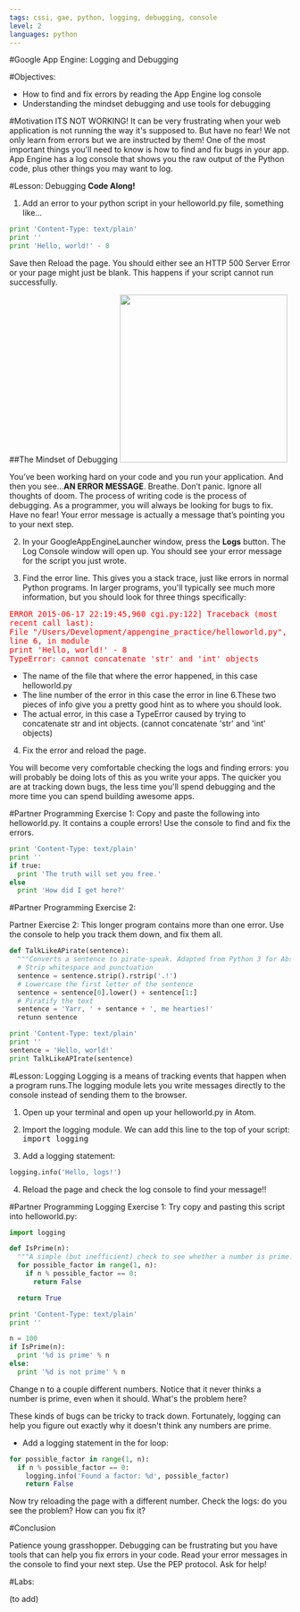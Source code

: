 ```yaml
---
tags: cssi, gae, python, logging, debugging, console
level: 2
languages: python
---
```


#Google App Engine: Logging and Debugging

#Objectives:

+ How to find and fix errors by reading the App Engine log console
+ Understanding the mindset debugging and use tools for debugging

#Motivation
ITS NOT WORKING! It can be very frustrating when your web application is not running the way it's supposed to. But have no fear! We not only learn from errors but we are instructed by them!
One of the most important things you'll need to know is how to find and fix bugs in your app. App Engine has a log console that shows you the raw output of the Python code, plus other things you may want to log.

#Lesson: Debugging
**Code Along!**
1. Add an error to your python script in your helloworld.py file, something like...

```python
print 'Content-Type: text/plain'
print ''
print 'Hello, world!' - 8
```
Save then Reload the page. You should either see an HTTP 500 Server Error or your page might just be blank. This happens if your script cannot run successfully.

##The Mindset of Debugging
<img src="http://collectskin.com/wp-content/uploads/2010/07/killbug.png" width="300px">

You’ve been working hard on your code and you run your application. And then you see...**AN ERROR MESSAGE**. Breathe. Don’t panic. Ignore all thoughts of doom. The process of writing code is the process of debugging. As a programmer, you will always be looking for bugs to fix. Have no fear! Your error message is actually a message that’s pointing you to your next step.

2. In your GoogleAppEngineLauncher window, press the **Logs** button. The Log Console window will open up. You should see your error message for the script you just wrote.

3. Find the error line. This gives you a stack trace, just like errors in normal Python programs. In larger programs, you'll typically see much more information, but you should look for three things specifically:

<kbd style="color:red">ERROR    2015-06-17 22:19:45,960 cgi.py:122] Traceback (most recent call last):</br>
  File "/Users/Development/appengine_practice/helloworld.py", line 6, in module</br>
    print 'Hello, world!' - 8</br>
TypeError: cannot concatenate 'str' and 'int' objects</kbd>

+ The name of the file that where the error happened, in this case helloworld.py
+ The line number of the error in this case the error in line 6.These two pieces of info give you a pretty good hint as to where you should look.
+ The actual error, in this case a TypeError caused by trying to concatenate str and int objects. (cannot concatenate 'str' and 'int' objects)


4. Fix the error and reload the page.

You will become very comfortable checking the logs and finding errors: you will probably be doing lots of this as you write your apps. The quicker you are at tracking down bugs, the less time you'll spend debugging and the more time you can spend building awesome apps.


#Partner Programming Exercise 1:
Copy and paste the following into helloworld.py. It contains a couple errors! Use the console to find and fix the errors.

```python
print 'Content-Type: text/plain'
print ''
if true:
  print 'The truth will set you free.'
else
  print 'How did I get here?'
```

#Partner Programming Exercise 2:

Partner Exercise 2: This longer program contains more than one error. Use the console to help you track them down, and fix them all.
```python
def TalkLikeAPirate(sentence):
  """Converts a sentence to pirate-speak. Adapted from Python 3 for Absolute Beginners: http://www.google.com/books?id=sQGFIX_0xCUC&pg=PA242"""
  # Strip whitespace and punctuation
  sentence = sentence.strip().rstrip('.!')
  # Lowercase the first letter of the sentence
  sentence = sentence[0].lower() + sentence[1:]
  # Piratify the text
  sentence = 'Yarr, ' + sentance + ', me hearties!'
  retunn sentence

print 'Content-Type: text/plain'
print ''
sentence = 'Hello, world!'
print TalkLikeAPIrate(sentence)
```

#Lesson: Logging
Logging is a means of tracking events that happen when a program runs.The logging module lets you write messages directly to the console instead of sending them to the browser.

1. Open up your terminal and open up your helloworld.py in Atom.

2. Import the logging module. We can add this line to the top of your script:  <kbd>import logging</kbd>

3. Add a logging statement:
```python
logging.info('Hello, logs!')
```
4. Reload the page and check the log console to find your message!!

#Partner Programming Logging Exercise 1:
Try copy and pasting this script into helloworld.py:
```python
import logging

def IsPrime(n):
  """A simple (but inefficient) check to see whether a number is prime."""
  for possible_factor in range(1, n):
    if n % possible_factor == 0:
      return False

  return True

print 'Content-Type: text/plain'
print ''

n = 100
if IsPrime(n):
  print '%d is prime' % n
else:
  print '%d is not prime' % n
```
Change n to a couple different numbers. Notice that it never thinks a number is prime, even when it should. What's the problem here?

These kinds of bugs can be tricky to track down. Fortunately, logging can help you figure out exactly why it doesn't think any numbers are prime.

+ Add a logging statement in the for loop:
```python
for possible_factor in range(1, n):
  if n % possible_factor == 0:
    logging.info('Found a factor: %d', possible_factor)
    return False
```
Now try reloading the page with a different number. Check the logs: do you see the problem? How can you fix it?

#Conclusion

Patience young grasshopper. Debugging can be frustrating but you have tools that can help you fix errors in your code. Read your error messages in the console to find your next step. Use the PEP protocol. Ask for help!

#Labs:

(to add)
